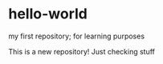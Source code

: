 # hello-world
my first repository; for learning purposes




This is a new repository!
Just checking stuff
